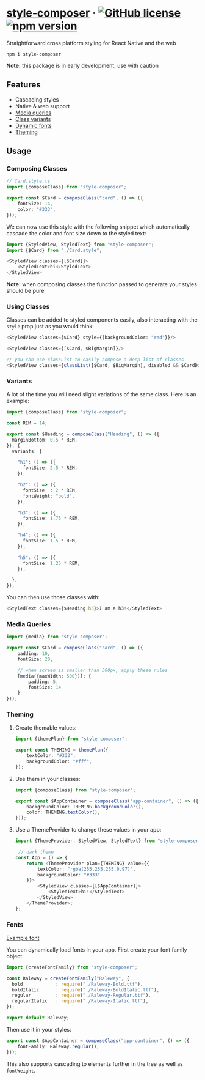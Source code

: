 # [style-composer](https://github.com/Censkh/style-composer/) &middot; [![GitHub license](https://img.shields.io/badge/license-MIT-blue.svg)](https://github.com/Censkh/style-composer/blob/master/LICENSE) [![npm version](https://img.shields.io/npm/v/style-composer.svg?style=flat)](https://www.npmjs.com/package/style-composer)

Straightforward cross platform styling for React Native and the web

``` npm i style-composer ```

**Note:** this package is in early development, use with caution

## Features

- Cascading styles
- Native & web support
- [Media queries](#media-queries)
- [Class variants](#variants)
- [Dynamic fonts](#fonts)
- [Theming](#theming)

## Usage

### Composing Classes

```typescript jsx
// Card.style.ts
import {composeClass} from "style-composer";

export const $Card = composeClass("card", () => ({
    fontSize: 14,
    color: "#333",
}));
```

We can now use this style with the following snippet which automatically cascade the color and font size down to the styled text:

```typescript jsx
import {StyledView, StyledText} from "style-composer";
import {$Card} from "./Card.style";

<StyledView classes={[$Card]}>
    <StyledText>hi</StyledText>
</StyledView>
```

**Note:** when composing classes the function passed to generate your styles should be pure

### Using Classes

Classes can be added to styled components easily, also interacting with the `style` prop just as you would think:

```typescript jsx
<StyledView classes={$Card} style={{backgroundColor: "red"}}/>

<StyledView classes={[$Card, $BigMargin]}/>

// you can use classList to easily compose a deep list of classes
<StyledView classes={classList([$Card, $BigMargin], disabled && $CardDisabled)}/>
```

### Variants

A lot of the time you will need slight variations of the same class. Here is an example:

```typescript jsx
import {composeClass} from "style-composer";

const REM = 14;

export const $Heading = composeClass("Heading", () => ({
  marginBottom: 0.5 * REM,
}), {
  variants: {

    "h1": () => ({
      fontSize: 2.5 * REM,
    }),

    "h2": () => ({
      fontSize  : 2 * REM,
      fontWeight: "bold",
    }),

    "h3": () => ({
      fontSize: 1.75 * REM,
    }),

    "h4": () => ({
      fontSize: 1.5 * REM,
    }),

    "h5": () => ({
      fontSize: 1.25 * REM,
    }),

  },
});
```

You can then use those classes with:

```typescript jsx
<StyledText classes={$Heading.h3}>I am a h3!</StyledText>
```

### Media Queries

```typescript jsx
import {media} from "style-composer";

export const $Card = composeClass("card", () => ({
    padding: 10,
    fontSize: 20,

    // when screen is smaller than 500px, apply these rules
    [media({maxWidth: 500})]: {
        padding: 5,
        fontSize: 14
    }
}));
```

### Theming

1. Create themable values:

    ```typescript jsx
    import {themePlan} from "style-composer";

    export const THEMING = themePlan({
        textColor: "#333",
        backgroundColor: "#fff",
    });
    ```

2. Use them in your classes:

    ```typescript jsx
    import {composeClass} from "style-composer";

    export const $AppContainer = composeClass("app-container", () => ({
        backgroundColor: THEMING.backgroundColor(),
        color: THEMING.textColor(),
    }));
    ```
3. Use a ThemeProvider to change these values in your app:

    ```typescript jsx
   import {ThemeProvider, StyledView, StyledText} from "style-composer";

     // dark theme
    const App = () => {
        return <ThemeProvider plan={THEMING} value={{
            textColor: "rgba(255,255,255,0.97)",
            backgroundColor: "#333"
        }}>
            <StyledView classes={[$AppContainer]}>
                <StyledText>hi!</StyledText>
            </StyledView>
        </ThemeProvider>;
    };
    ```

### Fonts

[Example font](./example/assets/fonts/raleway/index.ts)

You can dynamically load fonts in your app. First create your font family object.

```typescript jsx
import {createFontFamily} from "style-composer";

const Raleway = createFontFamily("Raleway", {
  bold            : require("./Raleway-Bold.ttf"),
  boldItalic      : require("./Raleway-BoldItalic.ttf"),
  regular         : require("./Raleway-Regular.ttf"),
  regularItalic   : require("./Raleway-Italic.ttf"),
});

export default Raleway;
```

Then use it in your styles:

```typescript jsx
export const $AppContainer = composeClass("app-container", () => ({
    fontFamily: Raleway.regular(),
}));
```

This also supports cascading to elements further in the tree as well as `fontWeight`.
